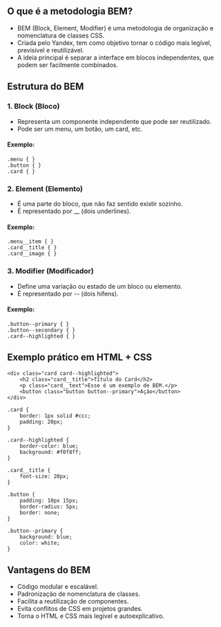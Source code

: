 ## O que é a metodologia BEM?
- BEM (Block, Element, Modifier) é uma metodologia de organização e nomenclatura de classes CSS.
- Criada pelo Yandex, tem como objetivo tornar o código mais legível, previsível e reutilizável.
- A ideia principal é separar a interface em blocos independentes, que podem ser facilmente combinados.

## Estrutura do BEM
### 1. Block (Bloco)
- Representa um componente independente que pode ser reutilizado.
- Pode ser um menu, um botão, um card, etc.
#### Exemplo:
```
.menu { }
.button { }
.card { }
```

### 2. Element (Elemento)
- É uma parte do bloco, que não faz sentido existir sozinho.
- É representado por __ (dois underlines).
#### Exemplo:
```
.menu__item { }
.card__title { }
.card__image { }
```

### 3. Modifier (Modificador)
- Define uma variação ou estado de um bloco ou elemento.
- É representado por -- (dois hífens).
#### Exemplo:
```
.button--primary { }
.button--secondary { }
.card--highlighted { }
```

## Exemplo prático em HTML + CSS
```
<div class="card card--highlighted">
    <h2 class="card__title">Título do Card</h2>
    <p class="card__text">Esse é um exemplo de BEM.</p>
    <button class="button button--primary">Ação</button>
</div>
```
```
.card {
    border: 1px solid #ccc;
    padding: 20px;
}

.card--highlighted {
    border-color: blue;
    background: #f0f8ff;
}

.card__title {
    font-size: 20px;
}

.button {
    padding: 10px 15px;
    border-radius: 5px;
    border: none;
}

.button--primary {
    background: blue;
    color: white;
}
```

## Vantagens do BEM
- Código modular e escalável.
- Padronização de nomenclatura de classes.
- Facilita a reutilização de componentes.
- Evita conflitos de CSS em projetos grandes.
- Torna o HTML e CSS mais legível e autoexplicativo.